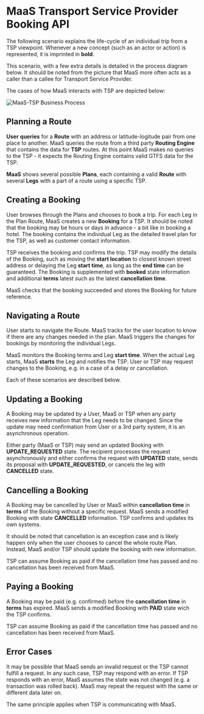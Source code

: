 # MaaS Transport Service Provider Booking API

The following scenario explains the life-cycle of an individual trip
from a TSP viewpoint. Whenever a new concept (such as an actor or action)
is represented, it is imprinted in **bold**.

This scenario, with a few extra details is detailed in the process diagram
below. It should be noted from the picture that MaaS more often acts as a
caller than a callee for Transport Service Provider. 

The cases of how MaaS interacts with TSP are depicted below:

![MaaS-TSP Business Process](https://github.com/maasglobal/maas-tsp-api/raw/master/specs/maas-v1-overall.svg "MaaS-TSP Business Process")

## Planning a Route

**User** **queries** for a **Route** with an address or latitude-logitude
pair from one place to another. MaaS queries the route from a third party
**Routing Engine** that contains the data for **TSP** routes. At this point
MaaS makes no queries to the TSP - it expects the Routing Engine contains 
valid GTFS data for the TSP.

**MaaS** shows several possible **Plans**, each containing a valid
**Route** with several **Legs** with a part of a route using a specific
TSP.

## Creating a Booking

User browses through the Plans and chooses to book a trip. For each Leg
in the Plan Route, MaaS creates a new **Booking** for a TSP.
It should be noted that the booking may be hours or days in
advance - a bit like in booking a hotel. The booking contains the
individual Leg as the detailed travel plan for the TSP, as well as
customer contact information.

TSP receives the booking and confirms the trip. TSP may modify the details
of the Booking, such as moving the **start location** to closest known
street address or delaying the Leg **start time**, as long as the
**end time** can be guaranteed. The Booking is supplemented with
**booked** state information and additional **terms** latest such as
the latest **cancellation time**.

MaaS checks that the booking succeeded and stores the Booking for future
reference.

## Navigating a Route

User starts to navigate the Route. MaaS tracks for the user location to
know if there are any changes needed in the plan. MaaS triggers the changes
for bookings by monitoring the individual Legs.

MaaS monitors the Booking terms and Leg **start time**.
When the actual Leg starts, MaaS **starts** the Leg and notifies the TSP.
User or TSP may request changes to the Booking, e.g. in a case of a delay
or cancellation.

Each of these scenarios are described below.

## Updating a Booking

A Booking may be updated by a User, MaaS or TSP when any party receives
new information that the Leg needs to be changed. Since the update may need
confirmation from User or a 3rd party system, it is an asynchronous
operation.

Either party (MaaS or TSP) may send an updated Booking with
**UPDATE_REQUESTED** state. The recipient processes the request
asynchronously and either confirms the request with **UPDATED** state,
sends its proposal with **UPDATE_REQUESTED**, or cancels the leg with
**CANCELLED** state.

## Cancelling a Booking

A Booking may be cancelled by User or MaaS within **cancellation time** in
**terms** of the Booking without a specific request. MaaS sends a modified
Booking with state **CANCELLED** information. TSP confirms and updates its
own systems.

It should be noted that cancellation is an exception case and is likely
happen only when the user chooses to cancel the whole route Plan.
Instead, MaaS and/or TSP should update the booking with new information.

TSP can assume Booking as paid if the cancellation time has passed and no
cancellation has been received from MaaS.

## Paying a Booking

A Booking may be paid (e.g. confirmed) before the **cancellation time**
in **terms** has expired. MaaS sends a modified Booking with **PAID**
state wich the TSP confirms.

TSP can assume Booking as paid if the cancellation time has passed and no
cancellation has been received from MaaS.

## Error Cases

It may be possible that MaaS sends an invalid request or the TSP cannot
fulfill a request. In any such case, TSP may respond with an error. If
TSP responds with an error, MaaS assumes the state was not changed (e.g.
a transaction was rolled back). MaaS may repeat the request
with the same or different data later on.

The same principle applies when TSP is communicating with MaaS.